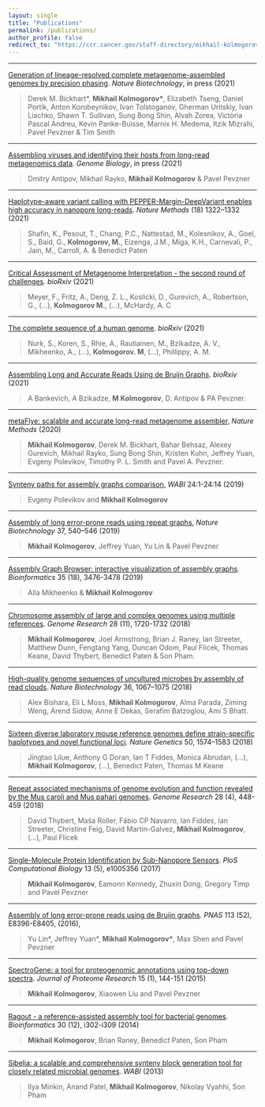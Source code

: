 ```yaml
---
layout: single
title: "Publications"
permalink: /publications/
author_profile: false
redirect_to: "https://ccr.cancer.gov/staff-directory/mikhail-kolmogorov"
---
```


---

[Generation of lineage-resolved complete metagenome-assembled 
genomes by precision phasing](https://doi.org/10.1101/2021.05.04.442591). 
_Nature Biotechnology_, in press (2021)
>Derek M. Bickhart\*, __Mikhail Kolmogorov\*__, Elizabeth Tseng, Daniel Portik, Anton
Korobeynikov, Ivan Tolstoganov, Gherman Uritskiy, Ivan Liachko, Shawn T. Sullivan,
Sung Bong Shin, Alvah Zorea, Victòria Pascal Andreu, Kevin Panke-Buisse, Marnix H. Medema, 
Itzik Mizrahi, Pavel Pevzner & Tim Smith

---

[Assembling viruses and identifying their hosts from long-read metagenomics data](https://github.com/Dmitry-Antipov/viralFlye). 
_Genome Biology_, in press (2021)  
>Dmitry Antipov, Mikhail Rayko, __Mikhail Kolmogorov__ & Pavel Pevzner

---

[Haplotype-aware variant calling with PEPPER-Margin-DeepVariant enables high accuracy in nanopore long-reads](https://www.nature.com/articles/s41592-021-01299-w).
_Nature Methods_ (18) 1322–1332 (2021)  
>Shafin, K., Pesout, T., Chang, P.C., Nattestad, M., Kolesnikov, A., Goel, S., Baid, G.,
__Kolmogorov, M.__, Eizenga, J.M., Miga, K.H., Carnevali, P., Jain, M., Carroll, A. & Benedict Paten

---

[Critical Assessment of Metagenome Interpretation - the second round of challenges](https://doi.org/10.1101/2021.07.12.451567). _bioRxiv_ (2021)  
>Meyer, F., Fritz, A., Deng, Z. L., Koslicki, D., Gurevich, A., Robertson, G., (...),
__Kolmogorov M.__, (...), McHardy, A. C

---

[The complete sequence of a human genome](https://www.nature.com/articles/s41592-021-01299-w). _bioRxiv_ (2021)  
>Nurk, S., Koren, S., Rhie, A., Rautiainen, M., Bzikadze, A. V., Mikheenko, A., (...),
__Kolmogorov. M__, (...), Phillippy, A. M.

---

[Assembling Long and Accurate Reads Using de Bruijn Graphs](https://doi.org/10.1101/2020.12.10.420448). _bioRxiv_ (2021)  
>A Bankevich, A Bzikadze, __M Kolmogorov__, D. Antipov & PA Pevzner.

---

[metaFlye: scalable and accurate long-read metagenome assembler](https://www.nature.com/articles/s41592-020-00971-x), _Nature Methods_ (2020)  
>**Mikhail Kolmogorov**, Derek M. Bickhart, Bahar Behsaz, Alexey Gurevich, Mikhail
Rayko, Sung Bong Shin, Kristen Kuhn, Jeffrey Yuan, Evgeny Polevikov, Timothy P. L. Smith
and Pavel A. Pevzner.

---

[Synteny paths for assembly graphs comparison](http://drops.dagstuhl.de/opus/volltexte/2019/11054/), _WABI_ 24:1-24:14 (2019)  
>Evgeny Polevikov and **Mikhail Kolmogorov**

---

[Assembly of long error-prone reads using repeat graphs](https://www.nature.com/articles/s41587-019-0072-8), _Nature Biotechnology_ 37, 540–546 (2019)  
>**Mikhail Kolmogorov**, Jeffrey Yuan, Yu Lin & Pavel Pevzner

---

[Assembly Graph Browser: interactive visualization of assembly graphs](https://academic.oup.com/bioinformatics/article-abstract/35/18/3476/5306331). 
_Bioinformatics_ 35 (18), 3476-3478 (2019)  
>Alla Mikheenko & **Mikhail Kolmogorov**

---

[Chromosome assembly of large and complex genomes using multiple references](https://genome.cshlp.org/content/28/11/1720.full). 
_Genome Research_ 28 (11), 1720-1732 (2018)  
>**Mikhail Kolmogorov**, Joel Armstrong, Brian J. Raney, Ian Streeter, 
Matthew Dunn, Fengtang Yang, Duncan Odom, Paul Flicek, Thomas Keane, David Thybert, Benedict Paten & Son Pham.

---

[High-quality genome sequences of uncultured microbes by assembly of read clouds](https://www.nature.com/articles/nbt.4266). 
_Nature Biotechnology_ 36, 1067–1075 (2018)  
>Alex Bishara, Eli L Moss, **Mikhail Kolmogorov**, Alma Parada, Ziming Weng, Arend Sidow, Anne E Dekas, Serafim Batzoglou, Ami S Bhatt.

---

[Sixteen diverse laboratory mouse reference genomes define strain-specific haplotypes and novel functional loci](https://www.nature.com/articles/s41588-018-0223-8). 
_Nature Genetics_ 50, 1574–1583 (2018)  
>Jingtao Lilue, Anthony G Doran, Ian T Fiddes, Monica Abrudan, (...), **Mikhail Kolmogorov**, (...), Benedict Paten, Thomas M Keane

---

[Repeat associated mechanisms of genome evolution and function revealed by the Mus caroli and Mus pahari genomes](https://genome.cshlp.org/content/28/4/448.short). 
_Genome Research_ 28 (4), 448-459 (2018)  
>David Thybert, Maša Roller, Fábio CP Navarro, Ian Fiddes, Ian Streeter, Christine Feig, David Martin-Galvez, **Mikhail Kolmogorov**, (...), Paul Flicek

---

[Single-Molecule Protein Identification by Sub-Nanopore Sensors](https://journals.plos.org/ploscompbiol/article?id=10.1371/journal.pcbi.1005356). 
_PloS Computational Biology_ 13 (5), e1005356 (2017)  
>**Mikhail Kolmogorov**, Eamonn Kennedy, Zhuxin Dong, Gregory Timp and Pavel Pevzner

---

[Assembly of long error-prone reads using de Bruijn graphs](https://www.pnas.org/content/113/52/E8396.short). 
_PNAS_ 113 (52), E8396-E8405, (2016),  
>Yu Lin\*, Jeffrey Yuan\*, __Mikhail Kolmogorov\*__, Max Shen and Pavel Pevzner

---

[SpectroGene: a tool for proteogenomic annotations using top-down spectra](https://pubs.acs.org/doi/abs/10.1021/acs.jproteome.5b00610). 
_Journal of Proteome Research_ 15 (1), 144-151 (2015)  
>**Mikhail Kolmogorov**, Xiaowen Liu and Pavel Pevzner

---

[Ragout - a reference-assisted assembly tool for bacterial genomes](https://academic.oup.com/bioinformatics/article-abstract/30/12/i302/388572). 
_Bioinformatics_ 30 (12), i302-i309 (2014)  
>**Mikhail Kolmogorov**, Brian Raney, Benedict Paten, Son Pham

---

[Sibelia: a scalable and comprehensive synteny block generation tool for closely related microbial genomes](https://link.springer.com/chapter/10.1007/978-3-642-40453-5_17). 
_WABI_ (2013)  
>Ilya Minkin, Anand Patel, **Mikhail Kolmogorov**, Nikolay Vyahhi, Son Pham

